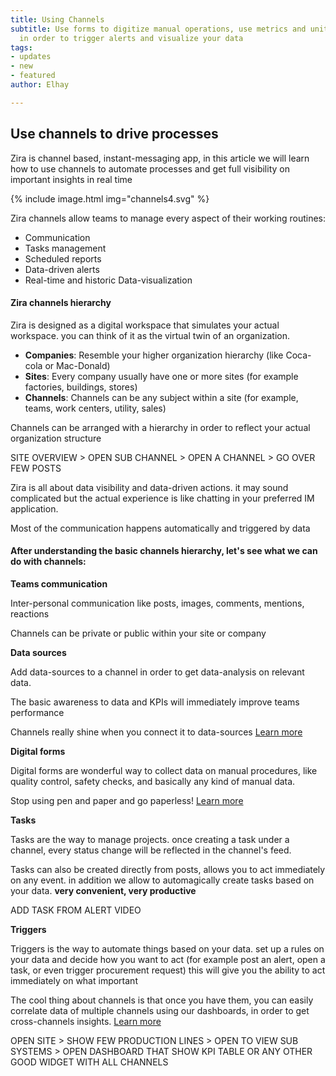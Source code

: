 ```yaml
---
title: Using Channels
subtitle: Use forms to digitize manual operations, use metrics and unit of measures
  in order to trigger alerts and visualize your data
tags:
- updates
- new
- featured
author: Elhay

---
```

## Use channels to drive processes

Zira is channel based, instant-messaging app, in this article we will learn how to use channels to automate processes and get full visibility on important insights in real time

{% include image.html img="channels4.svg" %}

Zira channels allow teams to manage every aspect of their working routines:

* Communication
* Tasks management
* Scheduled reports
* Data-driven alerts
* Real-time and historic Data-visualization

#### Zira channels hierarchy

Zira is designed as a digital workspace that simulates your actual workspace. you can think of it as the virtual twin of an organization.

* **Companies**: Resemble your higher organization hierarchy (like Coca-cola or Mac-Donald)
* **Sites**: Every company usually have one or more sites (for example factories, buildings, stores)
* **Channels**: Channels can be any subject within a site (for example, teams, work centers, utility, sales)

Channels can be arranged with a hierarchy in order to reflect your actual organization structure

SITE OVERVIEW > OPEN SUB CHANNEL > OPEN A CHANNEL > GO OVER FEW POSTS

Zira is all about data visibility and data-driven actions. it may sound complicated but the actual experience is like chatting in your preferred IM application.

Most of the communication happens automatically and triggered by data

#### After understanding the basic channels hierarchy, let's see what we can do with channels:

**Teams communication**

Inter-personal communication like posts, images, comments, mentions, reactions

Channels can be private or public within your site or company

**Data sources**

Add data-sources to a channel in order to get data-analysis on relevant data.

The basic awareness to data and KPIs will immediately improve teams performance

Channels really shine when you connect it to data-sources   [Learn more](../_docs/data-sources/introduction.md)

**Digital forms**

Digital forms are wonderful way to collect data on manual procedures, like quality control, safety checks, and basically any kind of manual data.

Stop using pen and paper and go paperless!  [Learn more](../_docs/data-sources/forms.md)

**Tasks**

Tasks are the way to manage projects. once creating a task under a channel, every status change will be reflected in the channel's feed.

Tasks can also be created directly from posts, allows you to act immediately on any event. in addition we allow to automagically create tasks based on your data. **very convenient, very productive**

ADD TASK FROM ALERT VIDEO

**Triggers**

Triggers is the way to automate things based on your data. set up a rules on your data and decide how you want to act (for example post an alert, open a task, or even trigger procurement request) this will give you the ability to act immediately on what important

The cool thing about channels is that once you have them, you can easily correlate data of multiple channels using our dashboards, in order to get cross-channels insights.
[Learn more](../_docs/data-sources/triggers.md)

OPEN SITE > SHOW FEW PRODUCTION LINES > OPEN TO VIEW SUB SYSTEMS > OPEN DASHBOARD THAT SHOW KPI TABLE OR ANY OTHER GOOD WIDGET WITH ALL CHANNELS